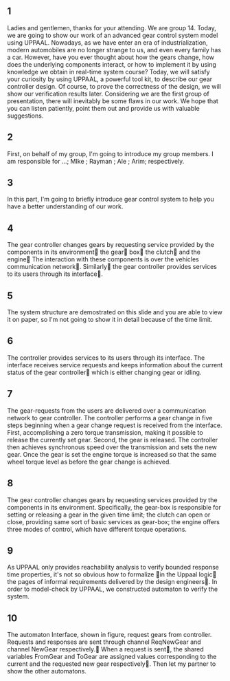 ## 1

Ladies and gentlemen, thanks for your attending. We are group 14. Today, we are going to show our work of an advanced gear control system model using UPPAAL. Nowadays, as we have enter an era of industrialization, modern automobiles are no longer strange to us, and even every family has a car. However, have you ever thought about how the gears change, how does the underlying components interact, or how to implement it by using knowledge we obtain in real-time system course? Today, we will satisfy your curiosity by using UPPAAL, a powerful tool kit, to describe our gear controller design. Of course, to prove the correctness of the design, we will show our verification results later. Considering we are the first group of presentation, there will inevitably be some flaws in our work. We hope that you can listen patiently, point them out and provide us with valuable suggestions.

## 2

First, on behalf of my group, I'm going to introduce my group members. I am responsible for ...; MIke ; Rayman ; Ale ; Arim; respectively.

## 3

In this part, I'm going to briefly introduce gear control system to help you have a better understanding of our work.

## 4

The gear controller changes gears by requesting service provided by the components in its environment􏶘 the gear􏶧 box􏶦 the clutch􏶦 and the engine􏶙 The interaction with these components is over the vehicles communication network􏶙. Similarly􏶦 the gear controller provides services to its users through its interface􏶙. 

## 5

The system structure are demostrated on this slide and you are able to view it on paper, so I'm not going to show it in detail because of the time limit.

## 6

The controller provides services to its users through its interface. The interface receives service requests and keeps information about the current status of the gear controller􏶦 which is either changing gear or idling.

## 7

The gear-requests from the users are delivered over a communication network to gear controller. The controller performs a gear change in five steps beginning when a gear change request is received from the interface. First, accomplishing a zero torque transmission, making it possible to release the currently set gear. Second, the gear is released. The controller then achieves synchronous speed over the transmission and sets the new gear. Once the gear is set the engine torque is increased so that the same wheel torque level as before the gear change is achieved.

## 8

The gear controller changes gears by requesting services provided by the components in its environment. Specifically, the gear-box is responsible for setting or releasing a gear in the given time limit; the clutch can open or close, providing same sort of basic services as gear-box; the engine offers three modes of control, which have different torque operations. 

## 9

As UPPAAL only provides reachability analysis to verify bounded response time properties, it's not so obvious how to formalize 􏶤in the Uppaal logic􏶥 the pages of informal requirements delivered by the design engineers􏶙. In order to model-check by UPPAAL, we constructed automaton to verify the system.

## 10

The automaton Interface, shown in figure, request gears from controller. Requests and responses are sent through channel ReqNewGear and channel NewGear respectively.􏶙 When a request is sent􏶦, the shared variables FromGear and ToGear are assigned values corresponding to the current and the requested new gear respectively􏶙. Then let my partner to show the other automatons.